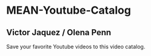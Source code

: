 # MEAN-Youtube-Catalog
## Victor Jaquez / Olena Penn
Save your favorite Youtube videos to this video catalog. 
